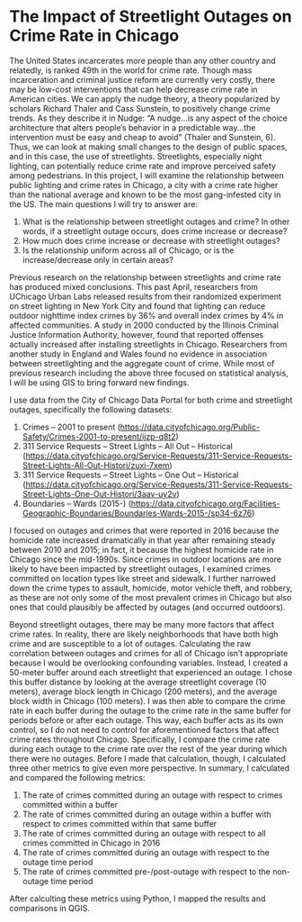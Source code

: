 # The Impact of Streetlight Outages on Crime Rate in Chicago 

The United States incarcerates more people than any other country and relatedly, is ranked 49th in the world for crime rate. Though mass incarceration and criminal justice reform are currently very costly, there may be low-cost interventions that can help decrease crime rate in American cities. We can apply the nudge theory, a theory popularized by scholars Richard Thaler and Cass Sunstein, to positively change crime trends. As they describe it in Nudge: “A nudge…is any aspect of the choice architecture that alters people’s behavior in a predictable way…the intervention must be easy and cheap to avoid” (Thaler and Sunstein, 6). Thus, we can look at making small changes to the design of public spaces, and in this case, the use of streetlights. Streetlights, especially night lighting, can potentially reduce crime rate and improve perceived safety among pedestrians. In this project, I will examine the relationship between public lighting and crime rates in Chicago, a city with a crime rate higher than the national average and known to be the most gang-infested city in the US. The main questions I will try to answer are:

1.	What is the relationship between streetlight outages and crime? In other words, if a streetlight outage occurs, does crime increase or decrease?
2.	How much does crime increase or decrease with streetlight outages?
3.	Is the relationship uniform across all of Chicago, or is the increase/decrease only in certain areas? 

Previous research on the relationship between streetlights and crime rate has produced mixed conclusions. This past April, researchers from UChicago Urban Labs released results from their randomized experiment on street lighting in New York City and found that lighting can reduce outdoor nighttime index crimes by 36% and overall index crimes by 4% in affected communities. A study in 2000 conducted by the Illinois Criminal Justice Information Authority, however, found that reported offenses actually increased after installing streetlights in Chicago. Researchers from another study in England and Wales found no evidence in association between streetlighting and the aggregate count of crime. While most of previous research including the above three focused on statistical analysis, I will be using GIS to bring forward new findings.

I use data from the City of Chicago Data Portal for both crime and streetlight outages, specifically the following datasets:
1. Crimes – 2001 to present (https://data.cityofchicago.org/Public-Safety/Crimes-2001-to-present/ijzp-q8t2)
2. 311 Service Requests – Street Lights – All Out – Historical (https://data.cityofchicago.org/Service-Requests/311-Service-Requests-Street-Lights-All-Out-Histori/zuxi-7xem)
3. 311 Service Requests – Street Lights – One Out – Historical (https://data.cityofchicago.org/Service-Requests/311-Service-Requests-Street-Lights-One-Out-Histori/3aav-uy2v)
4.	Boundaries – Wards (2015-) (https://data.cityofchicago.org/Facilities-Geographic-Boundaries/Boundaries-Wards-2015-/sp34-6z76)

I focused on outages and crimes that were reported in 2016 because the homicide rate increased dramatically in that year after remaining steady between 2010 and 2015; in fact, it because the highest homicide rate in Chicago since the mid-1990s. Since crimes in outdoor locations are more likely to have been impacted by streetlight outages, I examined crimes committed on location types like street and sidewalk. I further narrowed down the crime types to assault, homicide, motor vehicle theft, and robbery, as these are not only some of the most prevalent crimes in Chicago but also ones that could plausibly be affected by outages (and occurred outdoors). 

Beyond streetlight outages, there may be many more factors that affect crime rates. In reality, there are likely neighborhoods that have both high crime and are susceptible to a lot of outages. Calculating the raw correlation between outages and crimes for all of Chicago isn’t appropriate because I would be overlooking confounding variables. Instead, I created a 50-meter buffer around each streetlight that experienced an outage. I chose this buffer distance by looking at the average streetlight coverage (10 meters), average block length in Chicago (200 meters), and the average block width in Chicago (100 meters). I was then able to compare the crime rate in each buffer during the outage to the crime rate in the same buffer for periods before or after each outage. This way, each buffer acts as its own control, so I do not need to control for aforementioned factors that affect crime rates throughout Chicago. Specifically, I compare the crime rate during each outage to the crime rate over the rest of the year during which there were no outages. Before I made that calculation, though, I calculated three other metrics to give even more perspective. In summary, I calculated and compared the following metrics:
1)	The rate of crimes committed during an outage with respect to crimes committed within a buffer 
2)	The rate of crimes committed during an outage within a buffer with respect to crimes committed within that same buffer
3)	The rate of crimes committed during an outage with respect to all crimes committed in Chicago in 2016
4)	The rate of crimes committed during an outage with respect to the outage time period
5)	The rate of crimes committed pre-/post-outage with respect to the non-outage time period

After calculting these metrics using Python, I mapped the results and comparisons in QGIS. 
